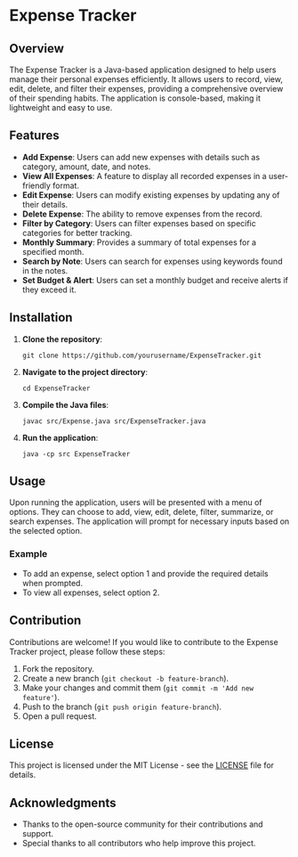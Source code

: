 # Expense Tracker

## Overview
The Expense Tracker is a Java-based application designed to help users manage their personal expenses efficiently. It allows users to record, view, edit, delete, and filter their expenses, providing a comprehensive overview of their spending habits. The application is console-based, making it lightweight and easy to use.

## Features
- **Add Expense**: Users can add new expenses with details such as category, amount, date, and notes.
- **View All Expenses**: A feature to display all recorded expenses in a user-friendly format.
- **Edit Expense**: Users can modify existing expenses by updating any of their details.
- **Delete Expense**: The ability to remove expenses from the record.
- **Filter by Category**: Users can filter expenses based on specific categories for better tracking.
- **Monthly Summary**: Provides a summary of total expenses for a specified month.
- **Search by Note**: Users can search for expenses using keywords found in the notes.
- **Set Budget & Alert**: Users can set a monthly budget and receive alerts if they exceed it.

## Installation
1. **Clone the repository**:
   ```
   git clone https://github.com/yourusername/ExpenseTracker.git
   ```
2. **Navigate to the project directory**:
   ```
   cd ExpenseTracker
   ```
3. **Compile the Java files**:
   ```
   javac src/Expense.java src/ExpenseTracker.java
   ```
4. **Run the application**:
   ```
   java -cp src ExpenseTracker
   ```

## Usage
Upon running the application, users will be presented with a menu of options. They can choose to add, view, edit, delete, filter, summarize, or search expenses. The application will prompt for necessary inputs based on the selected option.

### Example
- To add an expense, select option 1 and provide the required details when prompted.
- To view all expenses, select option 2.

## Contribution
Contributions are welcome! If you would like to contribute to the Expense Tracker project, please follow these steps:
1. Fork the repository.
2. Create a new branch (`git checkout -b feature-branch`).
3. Make your changes and commit them (`git commit -m 'Add new feature'`).
4. Push to the branch (`git push origin feature-branch`).
5. Open a pull request.

## License
This project is licensed under the MIT License - see the [LICENSE](LICENSE) file for details.

## Acknowledgments
- Thanks to the open-source community for their contributions and support.
- Special thanks to all contributors who help improve this project.